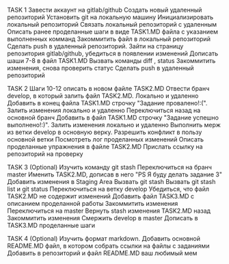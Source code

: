 TASK 1
Завести аккаунт на gitlab/github
Создать новый удаленный репозиторий
Установить git на локальную машину
Инициализировать локальный репозиторий
Связать локальный репозиторий с удаленным
Описать ранее проделанные шаги в виде TASK1.MD файла с указанием выполненных комманд
Закоммитить файл в локальный репозиторий
Сделать push в удаленный репозиторий. Зайти на страницу репозитория gitlab/github, убедиться в появлении изменений
Дописать шаши 7-8 в файл TASK1.MD
Вызвать команды diff , status
Закоммитить изменения, снова проверить статус
Сделать push в удаленный репозиторий

TASK 2
Шаги 10-12 описать в новом файле TASK2.MD
Отвести бранч develop, в который залить файл TASK2.MD. Локально и удаленно
Добавить в конец файла TASK1.MD строчку "Задание провалено!:(". Залить изменения локально и удаленно
Переключиться назад на основной бранч
Добавить в файл TASK1.MD строчку "Задание успешно выполнено!:)". Залить изменения локально и удаленно
Выполнить мерж из ветки develop в основную верку. Разрешить конфликт в пользу основной ветки
Посмотреть лог проделанных изменений
Описать проделанные упражнения в файле TASK2.MD
Прислать ссылку на репозиторий на проверку

TASK 3 (Optional)
Изучить команду git stash
Переключиться на бранч master
Именить TASK2.MD, дописав в него "PS Я буду делать задание 3"
Добавить изменения в Staging Area
Вызвать git stash
Вызвать git stash list и git status
Переключиться на ветку develop
Убедиться, что файл TASK2.MD не содержит изменений
Добавить файл TASK3.MD с описанием проделанной работы
Закоммитить изменения
Переключиться на master
Вернуть stash изменения TASK2.MD назад
Закоммитить изменения
Смержить develop в master
Дописать в TASK3.MD проделанные шаги

TASK 4 (Optional)
Изучить формат markdown.
Добавить основной README.MD файл, в котором собрать ссылки на файлы с заданиями
Добавить в репозиторий и файл README.MD ваш любимый мем